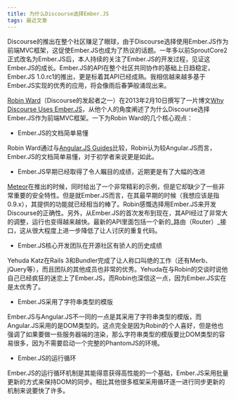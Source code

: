 ```yaml
---
title: 为什么Discourse选择Ember.JS
tags: 最近文章
---
```


Discourse的推出在整个社区赚足了眼球，由于Discourse选择使用Ember.JS作为前端MVC框架，这促使Ember.JS也成为了热议的话题。一年多以前SproutCore2正式改名为Ember.JS后，本人持续的关注了Ember.JS的开发过程，见证这Ember.JS的成长。Ember.JS的API在整个社区共同协作的基础上日趋稳定，Ember.JS 1.0.rc1的推出，更是标着其API已经成熟。我相信越来越多基于Ember.JS实现的优秀的应用，将会像雨后春笋般涌现出来。

[Robin
Ward](http://eviltrout.com/)（Discourse的发起者之一）在2013年2月10日撰写了一片博文[Why Discourse Uses Ember.JS](http://eviltrout.com/2013/02/10/why-discourse-uses-emberjs.html)，从他个人的角度阐述了为什么Discourse选择Ember.JS作为前端MVC框架。一下为Robin Ward的几个核心观点：

* Ember.JS的文档简单易懂

Robin Ward通过与[Angular.JS
Guides](http://docs.angularjs.org/guide/directive)比较，Robin认为较Angular.JS而言，Ember.JS的文档简单易懂，对于初学者来说更是如此。

* Ember.JS早期已经取得了令人瞩目的成绩，近期更是有了大幅的改进

[Meteor](http://meteor.com/)在推出的时候，同时给出了一个非常精彩的示例，但是它却缺少了一些非常重要的安全特性。但是就Ember.JS而言，在其最早期的时候（我想应该是指0.9.x），其提供的功能就已经相当的棒了。Robin感慨选择用Ember.JS来开发Discourse的正确性。另外，从Ember.JS的首次发布到现在，其API经过了非常大的调整，运行也变得越来越快。最新的API里面包括一个新的_路由（Router）_接口，这从很大程度上进一步降低了让人讨厌的重复代码。

* Ember.JS核心开发团队在开源社区有骄人的历史成绩

Yehuda Katz在Rails
3和Bundler完成了让人称口叫绝的工作（还有Merb、jQuery等），而且团队的其他成员也非常的优秀。Yehuda在与Robin的交谈时说他自己已经疯狂的迷恋上了Ember.JS，而Robin也深信这一点，因为Ember.JS实在是太优秀了。

* Ember.JS采用了字符串类型的模版

Ember.JS与Angular.JS不一同的一点是其采用了字符串类型的模版，而Angular.JS采用的是DOM类型的。这点完全是因为Robin的个人喜好，但是他也强调了如果要做一些服务器端的渲染，那么字符串类型的模版要比DOM类型的容易很多，因为不需要启动一个完整的PhantomJS的环境。

* Ember.JS的运行循环

Ember.JS的运行循环机制是其能得意获得高性能的一个基础，Ember.JS采用批量更新的方式来保持DOM的同步。相比其他很多框架采用循环逐一进行同步更新的机制来说要快了许多。
